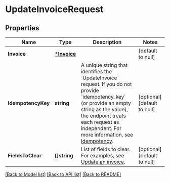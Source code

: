 # UpdateInvoiceRequest

## Properties
Name | Type | Description | Notes
------------ | ------------- | ------------- | -------------
**Invoice** | [***Invoice**](Invoice.md) |  | [default to null]
**IdempotencyKey** | **string** | A unique string that identifies the &#x60;UpdateInvoice&#x60; request. If you do not provide &#x60;idempotency_key&#x60; (or provide an empty string as the value), the endpoint treats each request as independent.  For more information, see [Idempotency](https://developer.squareup.com/docs/docs/working-with-apis/idempotency). | [optional] [default to null]
**FieldsToClear** | **[]string** | List of fields to clear. For examples, see [Update an invoice](https://developer.squareup.com/docs/docs/invoices-api/overview#update-an-invoice). | [optional] [default to null]

[[Back to Model list]](../README.md#documentation-for-models) [[Back to API list]](../README.md#documentation-for-api-endpoints) [[Back to README]](../README.md)

